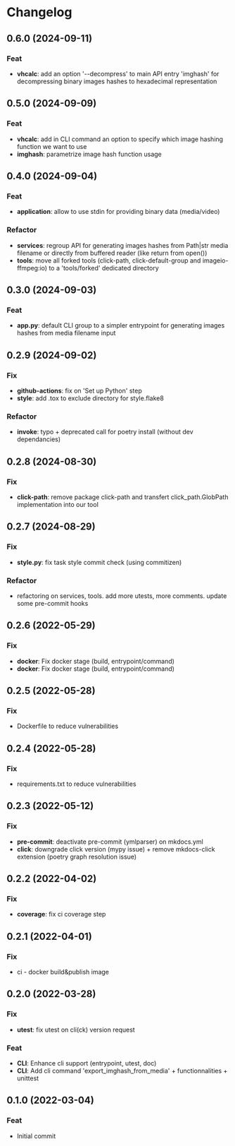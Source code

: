 # Changelog
## 0.6.0 (2024-09-11)

### Feat

- **vhcalc**: add an option '--decompress' to main API entry 'imghash' for decompressing binary images hashes to hexadecimal representation

## 0.5.0 (2024-09-09)

### Feat

- **vhcalc**: add in CLI command an option to specify which image hashing function we want to use
- **imghash**: parametrize image hash function usage

## 0.4.0 (2024-09-04)

### Feat

- **application**: allow to use stdin for providing binary data (media/video)

### Refactor

- **services**: regroup API for generating images hashes from Path|str media filename or directly from buffered reader (like return from open())
- **tools**: move all forked tools (click-path, click-default-group and imageio-ffmpeg:io) to a 'tools/forked' dedicated directory

## 0.3.0 (2024-09-03)

### Feat

- **app.py**: default CLI group to a simpler entrypoint for generating images hashes from media filename input

## 0.2.9 (2024-09-02)

### Fix

- **github-actions**: fix on 'Set up Python' step
- **style**: add .tox to exclude directory for style.flake8

### Refactor

- **invoke**: typo + deprecated call for poetry install (without dev dependancies)

## 0.2.8 (2024-08-30)

### Fix

- **click-path**: remove package click-path and transfert click_path.GlobPath implementation into our tool

## 0.2.7 (2024-08-29)

### Fix

- **style.py**: fix task style commit check (using commitizen)

### Refactor

- refactoring on services, tools. add more utests, more comments. update some pre-commit hooks

## 0.2.6 (2022-05-29)

### Fix

- **docker**: Fix docker stage (build, entrypoint/command)
- **docker**: Fix docker stage (build, entrypoint/command)

## 0.2.5 (2022-05-28)

### Fix

- Dockerfile to reduce vulnerabilities

## 0.2.4 (2022-05-28)

### Fix

- requirements.txt to reduce vulnerabilities

## 0.2.3 (2022-05-12)

### Fix

- **pre-commit**: deactivate pre-commit (ymlparser) on mkdocs.yml
- **click**: downgrade click version (mypy issue) + remove mkdocs-click extension (poetry graph resolution issue)

## 0.2.2 (2022-04-02)

### Fix

- **coverage**: fix ci coverage step

## 0.2.1 (2022-04-01)

### Fix

- ci - docker build&publish image

## 0.2.0 (2022-03-28)

### Fix

- **utest**: fix utest on cli(ck) version request

### Feat

- **CLI**: Enhance cli support (entrypoint, utest, doc)
- **CLI**: Add cli command 'export_imghash_from_media' + functionnalities + unittest

## 0.1.0 (2022-03-04)

### Feat

- Initial commit
